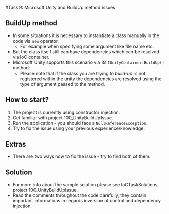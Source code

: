 #Task 9: Microsoft Unity and BuildUp method issues

## BuildUp method

* In some situations it is necessary to instantiate a class manually in the code via ```new``` operator.
  * For example when specifying some argument like file name etc.
* But the class itself still can have dependencies which can be resolved via IoC container.
* Microsoft Unity supports this scenario via its ```IUnityContainer.BuildUp()``` method:
  * Please note that if the class you are trying to *build-up* is not registered within the unity the dependencies are resolved using the type of argument passed to the method.

## How to start?

1. The project is currently using constructor injection.
2. Get familiar with project 100_UnityBuildUpIssue.
3. Run the application - you should face a ```NullReferenceException```.
4. Try to fix the issue using your previous experience/knowledge.

## Extras

* There are two ways how to fix the issue - try to find both of them.

## Solution

* For more info about the sample solution please see IoCTaskSolutions, project 100_UnityBuildUpIssue.
* Read the comments throughout the code carefully, they contain important informations in regards inversion of control and dependency injection.
